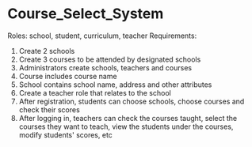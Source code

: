 # Course_Select_System
Roles: school, student, curriculum, teacher
Requirements:
1. Create 2 schools
2. Create 3 courses to be attended by designated schools
3. Administrators create schools, teachers and courses
4. Course includes course name 
5. School contains school name, address and other attributes
6. Create a teacher role that relates to the school
7. After registration, students can choose schools, choose courses and check their scores
8. After logging in, teachers can check the courses taught, select the courses 
they want to teach, view the students under the courses, modify students' scores, etc
